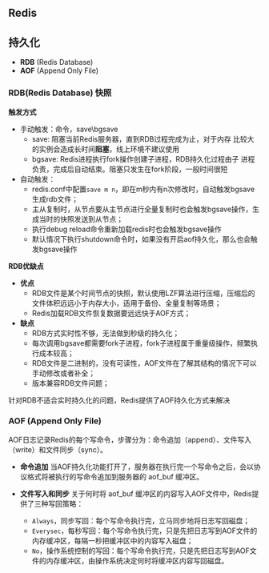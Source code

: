 ## Redis

## 持久化

- **RDB** (Redis Database)
- **AOF** (Append Only File)

### RDB(Redis Database) 快照

**触发方式**

- 手动触发：命令，save\bgsave
  - save: 阻塞当前Redis服务器，直到RDB过程完成为止，对于内存 比较大的实例会造成长时间**阻塞**，线上环境不建议使用
  - bgsave: Redis进程执行fork操作创建子进程，RDB持久化过程由子 进程负责，完成后自动结束。阻塞只发生在fork阶段，一般时间很短
- 自动触发：
  - redis.conf中配置`save m n`，即在m秒内有n次修改时，自动触发bgsave生成rdb文件；
  - 主从复制时，从节点要从主节点进行全量复制时也会触发bgsave操作，生成当时的快照发送到从节点；
  - 执行debug reload命令重新加载redis时也会触发bgsave操作
  - 默认情况下执行shutdown命令时，如果没有开启aof持久化，那么也会触发bgsave操作

**RDB优缺点**

- **优点**
  - RDB文件是某个时间节点的快照，默认使用LZF算法进行压缩，压缩后的文件体积远远小于内存大小，适用于备份、全量复制等场景；
  - Redis加载RDB文件恢复数据要远远快于AOF方式；
- **缺点**
  - RDB方式实时性不够，无法做到秒级的持久化；
  - 每次调用bgsave都需要fork子进程，fork子进程属于重量级操作，频繁执行成本较高；
  - RDB文件是二进制的，没有可读性，AOF文件在了解其结构的情况下可以手动修改或者补全；
  - 版本兼容RDB文件问题；

针对RDB不适合实时持久化的问题，Redis提供了AOF持久化方式来解决

### **AOF** (Append Only File) 

AOF日志记录Redis的每个写命令，步骤分为：命令追加（append）、文件写入（write）和文件同步（sync）。

- **命令追加** 当AOF持久化功能打开了，服务器在执行完一个写命令之后，会以协议格式将被执行的写命令追加到服务器的 aof_buf 缓冲区。

- **文件写入和同步** 关于何时将 aof_buf 缓冲区的内容写入AOF文件中，Redis提供了三种写回策略：
  - `Always`，同步写回：每个写命令执行完，立马同步地将日志写回磁盘；
  - `Everysec`，每秒写回：每个写命令执行完，只是先把日志写到AOF文件的内存缓冲区，每隔一秒把缓冲区中的内容写入磁盘；
  - `No`，操作系统控制的写回：每个写命令执行完，只是先把日志写到AOF文件的内存缓冲区，由操作系统决定何时将缓冲区内容写回磁盘。

